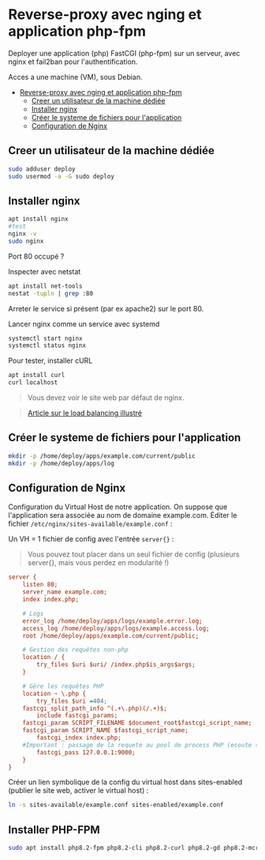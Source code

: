 # Reverse-proxy avec nging et application php-fpm

Deployer une application (php) FastCGI (php-fpm) sur un serveur, avec nginx et fail2ban pour l'authentification.

Acces a une machine (VM), sous Debian.

- [Reverse-proxy avec nging et application php-fpm](#reverse-proxy-avec-nging-et-application-php-fpm)
  - [Creer un utilisateur de la machine dédiée](#creer-un-utilisateur-de-la-machine-dédiée)
  - [Installer nginx](#installer-nginx)
  - [Créer le systeme de fichiers pour l'application](#créer-le-systeme-de-fichiers-pour-lapplication)
  - [Configuration de Nginx](#configuration-de-nginx)


## Creer un utilisateur de la machine dédiée

~~~bash
sudo adduser deploy
sudo usermod -a -G sudo deploy
~~~

## Installer nginx

~~~bash
apt install nginx
#test
nginx -v
sudo nginx
~~~

Port 80 occupé ?

Inspecter avec netstat

~~~bash
apt install net-tools
nestat -tupln | grep :80
~~~

Arreter le service si présent (par ex apache2) sur le port 80.

Lancer nginx comme un service avec systemd

~~~bash
systemctl start nginx
systemctl status nginx
~~~

Pour tester, installer cURL

~~~bash
apt install curl
curl localhost
~~~

> Vous devez voir le site web par défaut de nginx.

> [Article sur le load balancing illustré](https://samwho.dev/load-balancing/)

## Créer le systeme de fichiers pour l'application

~~~bash
mkdir -p /home/deploy/apps/example.com/current/public
mkdir -p /home/deploy/apps/log
~~~

## Configuration de Nginx

Configuration du Virtual Host de notre application. On suppose que l'application sera associée au nom de domaine example.com. Éditer le fichier `/etc/nginx/sites-available/example.conf` :

Un VH = 1 fichier de config avec l'entrée `server{}` :

> Vous pouvez tout placer dans un seul fichier de config (plusieurs server{}, mais vous perdez en modularité !)

~~~ini
server {
    listen 80;
    server_name example.com;
    index index.php;

    # Logs
    error_log /home/deploy/apps/logs/example.error.log;
    access_log /home/deploy/apps/logs/example.access.log;
    root /home/deploy/apps/example.com/current/public;

    # Gestion des requêtes non-php
    location / {
        try_files $uri $uri/ /index.php$is_args$args;
    }

    # Gère les requêtes PHP
    location ~ \.php {
        try_files $uri =404;
	fastcgi_split_path_info ^(.+\.php)(/.+)$;
        include fastcgi_params;
	fastcgi_param SCRIPT_FILENAME $document_root$fastcgi_script_name;
	fastcgi_param SCRIPT_NAME $fastcgi_script_name;
        fastcgi_index index.php;
	#Important : passage de la requete au pool de process PHP (ecoute sur :9000)
        fastcgi_pass 127.0.0.1:9000;
    }
}
~~~

Créer un lien symbolique de la config du virtual host dans sites-enabled (publier le site web, activer le virtual host) :

~~~bash
ln -s sites-available/example.conf sites-enabled/example.conf
~~~

## Installer PHP-FPM

~~~bash
sudo apt install php8.2-fpm php8.2-cli php8.2-curl php8.2-gd php8.2-mcrypt php8.2-opcache php8.2-intl
~~~
